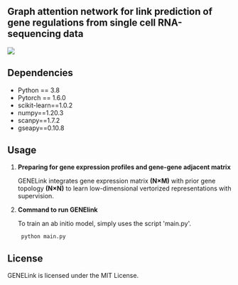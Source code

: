 ## Graph attention network for link prediction of gene regulations from single cell RNA-sequencing data

![](https://github.com/zpliulab/GENELink/blob/main/Figure/Framework.jpg)

## Dependencies

- Python == 3.8 
- Pytorch == 1.6.0
- scikit-learn==1.0.2
- numpy==1.20.3
- scanpy==1.7.2
- gseapy==0.10.8

## Usage

1. __Preparing  for gene expression profiles and  gene-gene adjacent matrix__
   
   GENELink integrates gene expression matrix __(N×M)__ with prior gene topology __(N×N)__ to learn low-dimensional vertorized representations with supervision.  

2. **Command to run GENElink**
   
   To train an ab initio model, simply uses the script 'main.py'.
   
   `` python main.py``
   
   
   
   

## License

GENELink is licensed under the MIT License.
